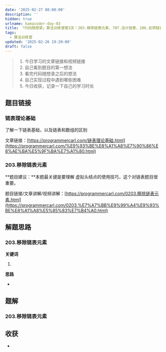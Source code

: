 ```yaml
---
date: '2025-02-27 08:00:00'
description: ''
hidden: true
urlname: kamacoder-day-03
title: 「代码随想录」算法训练营第3天｜203.移除链表元素、707.设计链表、206.反转链表
tags:
  - 算法训练营
updated: '2025-02-26 19:20:00'
draft: false
---
```


> 1. 今日学习的文章链接和视频链接  
> 2. 自己看到题目的第一想法  
> 3. 看完代码随想录之后的想法  
> 4. 自己实现过程中遇到哪些困难  
> 5. 今日收获，记录一下自己的学习时长


## 题目链接


### **链表理论基础**


了解一下链表基础，以及链表和数组的区别


文章链接：[https://programmercarl.com/链表理论基础.html](https://programmercarl.com/%E9%93%BE%E8%A1%A8%E7%90%86%E8%AE%BA%E5%9F%BA%E7%A1%80.html)


### 203.移除链表元素


**题目建议：**本题最关键是要理解 虚拟头结点的使用技巧，这个对链表题目很重要。


题目链接/文章讲解/视频讲解：[https://programmercarl.com/0203.移除链表元素.html](https://programmercarl.com/0203.%E7%A7%BB%E9%99%A4%E9%93%BE%E8%A1%A8%E5%85%83%E7%B4%A0.html)


## 解题思路


### 203.移除链表元素


**关键词**

1. 

**思路**

- 

## 题解


### 203.移除链表元素


## 收获

- 
